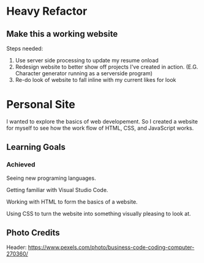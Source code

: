 # Heavy Refactor
  ## Make this a working website
  Steps needed:
  1. Use server side processing to update my resume onload
  2. Redesign website to better show off projects I've created in action. (E.G. Character generator running as a serverside program)
  3. Re-do look of website to fall inline with my current likes for look

# Personal Site
  I wanted to explore the basics of web developement. So I created a website for myself to see how the work flow of HTML, CSS, and JavaScript works.
## Learning Goals
  ### Achieved
  Seeing new programing languages.
  
  Getting familiar with Visual Studio Code.
  
  Working with HTML to form the basics of a website.
  
  Using CSS to turn the website into something visually pleasing to look at.
  
## Photo Credits
  Header: https://www.pexels.com/photo/business-code-coding-computer-270360/
  
  

